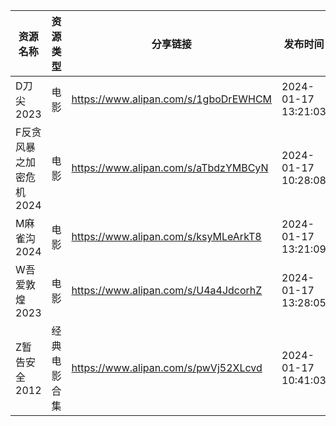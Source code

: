 | 资源名称           | 资源类型   | 分享链接                                 | 发布时间                |
| -------------- | ------ | ------------------------------------ | ------------------- |
| D刀尖2023        | 电影     | https://www.alipan.com/s/1gboDrEWHCM | 2024-01-17 13:21:03 |
| F反贪风暴之加密危机2024 | 电影     | https://www.alipan.com/s/aTbdzYMBCyN | 2024-01-17 10:28:08 |
| M麻雀沟2024       | 电影     | https://www.alipan.com/s/ksyMLeArkT8 | 2024-01-17 13:21:09 |
| W吾爱敦煌2023      | 电影     | https://www.alipan.com/s/U4a4JdcorhZ | 2024-01-17 13:28:05 |
| Z暂告安全2012      | 经典电影合集 | https://www.alipan.com/s/pwVj52XLcvd | 2024-01-17 10:41:03 |

